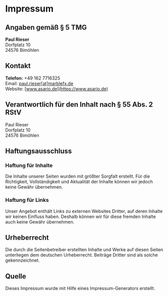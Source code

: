 # Impressum

## Angaben gemäß § 5 TMG

**Paul Rieser**  
Dorfplatz 10  
24576 Bimöhlen

## Kontakt  

**Telefon:** +49 162 7716325  
Email: [paul.rieser[at]marblefx.de](mailto:paul.rieser@marblefx.de)  
Website: [www.asario.de](https://www.asario.de)  

## Verantwortlich für den Inhalt nach § 55 Abs. 2 RStV  

Paul Rieser  
Dorfplatz 10   
24576 Bimöhlen  	

## Haftungsausschluss  

### Haftung für Inhalte  
Die Inhalte unserer Seiten wurden mit größter Sorgfalt erstellt. Für die Richtigkeit, Vollständigkeit und Aktualität der Inhalte können wir jedoch keine Gewähr übernehmen.

### Haftung für Links  
Unser Angebot enthält Links zu externen Websites Dritter, auf deren Inhalte wir keinen Einfluss haben. Deshalb können wir für diese fremden Inhalte auch keine Gewähr übernehmen.

## Urheberrecht  
Die durch die Seitenbetreiber erstellten Inhalte und Werke auf diesen Seiten unterliegen dem deutschen Urheberrecht. Beiträge Dritter sind als solche gekennzeichnet.

## Quelle  
Dieses Impressum wurde mit Hilfe eines Impressum-Generators erstellt.
